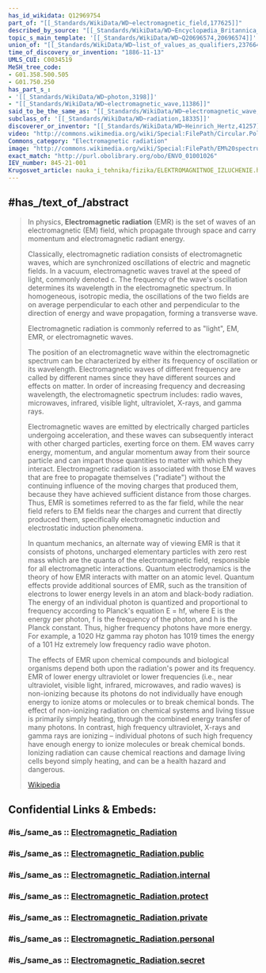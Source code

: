 ```yaml
---
has_id_wikidata: Q12969754
part_of: "[[_Standards/WikiData/WD~electromagnetic_field,177625]]"
described_by_source: "[[_Standards/WikiData/WD~Encyclopædia_Britannica_11th_edition,867541]]"
topic_s_main_template: '[[_Standards/WikiData/WD~Q20696574,20696574]]'
union_of: "[[_Standards/WikiData/WD~list_of_values_as_qualifiers,23766486]]"
time_of_discovery_or_invention: "1886-11-13"
UMLS_CUI: C0034519
MeSH_tree_code:
- G01.358.500.505
- G01.750.250
has_part_s_:
- '[[_Standards/WikiData/WD~photon,3198]]'
- "[[_Standards/WikiData/WD~electromagnetic_wave,11386]]"
said_to_be_the_same_as: "[[_Standards/WikiData/WD~electromagnetic_wave,11386]]"
subclass_of: '[[_Standards/WikiData/WD~radiation,18335]]'
discoverer_or_inventor: "[[_Standards/WikiData/WD~Heinrich_Hertz,41257]]"
video: "http://commons.wikimedia.org/wiki/Special:FilePath/Circular.Polarization.Circularly.Polarized.Light%20Right.Handed.Animation.305x190.255Colors.gif"
Commons_category: "Electromagnetic radiation"
image: "http://commons.wikimedia.org/wiki/Special:FilePath/EM%20spectrumrevised.png"
exact_match: "http://purl.obolibrary.org/obo/ENVO_01001026"
IEV_number: 845-21-001
Krugosvet_article: nauka_i_tehnika/fizika/ELEKTROMAGNITNOE_IZLUCHENIE.html
---
```


## #has_/text_of_/abstract 

> In physics, **Electromagnetic radiation** (EMR) is the set of waves of an electromagnetic (EM) field, which propagate through space and carry momentum and electromagnetic radiant energy.
>
> Classically, electromagnetic radiation consists of electromagnetic waves, which are synchronized oscillations of electric and magnetic fields. In a vacuum, electromagnetic waves travel at the speed of light, commonly denoted c. The frequency of the wave's oscillation determines its wavelength in the electromagnetic spectrum. In homogeneous, isotropic media, the oscillations of the two fields are on average perpendicular to each other and perpendicular to the direction of energy and wave propagation, forming a transverse wave.
>
> Electromagnetic radiation is commonly referred to as "light", EM, EMR, or electromagnetic waves.
>
> The position of an electromagnetic wave within the electromagnetic spectrum can be characterized by either its frequency of oscillation or its wavelength. Electromagnetic waves of different frequency are called by different names since they have different sources and effects on matter. In order of increasing frequency and decreasing wavelength, the electromagnetic spectrum includes: radio waves, microwaves, infrared, visible light, ultraviolet, X-rays, and gamma rays.
>
> Electromagnetic waves are emitted by electrically charged particles undergoing acceleration, and these waves can subsequently interact with other charged particles, exerting force on them. EM waves carry energy, momentum, and angular momentum away from their source particle and can impart those quantities to matter with which they interact. Electromagnetic radiation is associated with those EM waves that are free to propagate themselves ("radiate") without the continuing influence of the moving charges that produced them, because they have achieved sufficient distance from those charges. Thus, EMR is sometimes referred to as the far field, while the near field refers to EM fields near the charges and current that directly produced them, specifically electromagnetic induction and electrostatic induction phenomena.
>
> In quantum mechanics, an alternate way of viewing EMR is that it consists of photons, uncharged elementary particles with zero rest mass which are the quanta of the electromagnetic field, responsible for all electromagnetic interactions. Quantum electrodynamics is the theory of how EMR interacts with matter on an atomic level. Quantum effects provide additional sources of EMR, such as the transition of electrons to lower energy levels in an atom and black-body radiation. The energy of an individual photon is quantized and proportional to frequency according to Planck's equation E = hf, where E is the energy per photon, f is the frequency of the photon, and h is the Planck constant. Thus, higher frequency photons have more energy. For example, a 1020 Hz gamma ray photon has 1019 times the energy of a 101 Hz extremely low frequency radio wave photon.
>
> The effects of EMR upon chemical compounds and biological organisms depend both upon the radiation's power and its frequency. EMR of lower energy ultraviolet or lower frequencies (i.e., near ultraviolet, visible light, infrared, microwaves, and radio waves) is non-ionizing because its photons do not individually have enough energy to ionize atoms or molecules or to break chemical bonds. The effect of non-ionizing radiation on chemical systems and living tissue is primarily simply heating, through the combined energy transfer of many photons. In contrast, high frequency ultraviolet, X-rays and gamma rays are ionizing – individual photons of such high frequency have enough energy to ionize molecules or break chemical bonds. Ionizing radiation can cause chemical reactions and damage living cells beyond simply heating, and can be a health hazard and dangerous.
>
> [Wikipedia](https://en.wikipedia.org/wiki/Electromagnetic%20radiation)


## Confidential Links & Embeds: 

### #is_/same_as :: [Electromagnetic_Radiation](/_Standards/Science/Physics/Electricity/Electromagnetic_Radiation.md) 

### #is_/same_as :: [Electromagnetic_Radiation.public](/_public/Science/Physics/Electricity/Electromagnetic_Radiation.public.md) 

### #is_/same_as :: [Electromagnetic_Radiation.internal](/_internal/Science/Physics/Electricity/Electromagnetic_Radiation.internal.md) 

### #is_/same_as :: [Electromagnetic_Radiation.protect](/_protect/Science/Physics/Electricity/Electromagnetic_Radiation.protect.md) 

### #is_/same_as :: [Electromagnetic_Radiation.private](/_private/Science/Physics/Electricity/Electromagnetic_Radiation.private.md) 

### #is_/same_as :: [Electromagnetic_Radiation.personal](/_personal/Science/Physics/Electricity/Electromagnetic_Radiation.personal.md) 

### #is_/same_as :: [Electromagnetic_Radiation.secret](/_secret/Science/Physics/Electricity/Electromagnetic_Radiation.secret.md)

